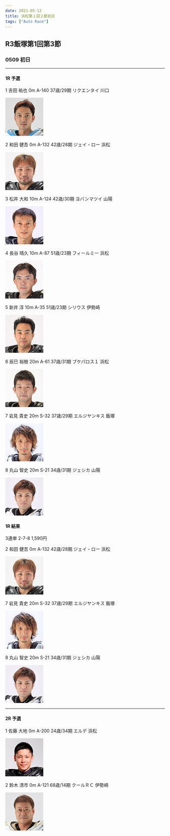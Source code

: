 ```yaml
---
date: 2021-05-12
title: 浜松第１回２節初日
tags: ["Auto Race"]
---
```


##  R3飯塚第1回第3節
### 0509 初日

***

#### 1R 予選

1  吉田 祐也  0m  A-140  37歳/29期  リクエンタイ  川口

![Racer](../../content/images/A-140_吉田祐也.jpg) 

2  和田 健吾  0m  A-132  42歳/28期  ジェイ・ロー  浜松

![Racer](../../content/images/A-132_和田健吾.jpg) 

3  松井 大和  10m  A-124  42歳/30期  ヨバンマツイ  山陽

![Racer](../../content/images/A-124_松井大和.jpg) 

4  長谷 晴久  10m  A-87  51歳/23期  フィールミー  浜松

![Racer](../../content/images/A-87_長谷晴久.jpg) 

5  新井 淳  10m  A-35  51歳/23期  シリウス  伊勢崎

![Racer](../../content/images/A-35_新井淳.jpg) 

6  辰巳 裕樹  20m  A-61  37歳/31期  ブケパロス１  浜松

![Racer](../../content/images/A-61_辰巳裕樹.jpg) 

7  岩見 貴史  20m  S-32  37歳/29期  エルジヤンキス  飯塚

![Racer](../../content/images/S-32_岩見貴史.jpg) 

8  丸山 智史  20m  S-21  34歳/31期  ジェシカ  山陽

![Racer](../../content/images/S-21_丸山智史.jpg) 

#### 1R 結果

3連単 2-7-8 1,590円

2  和田 健吾  0m  A-132  42歳/28期  ジェイ・ロー  浜松

![Racer](../../content/images/A-132_和田健吾.jpg) 

7  岩見 貴史  20m  S-32  37歳/29期  エルジヤンキス  飯塚

![Racer](../../content/images/S-32_岩見貴史.jpg) 

8  丸山 智史  20m  S-21  34歳/31期  ジェシカ  山陽

![Racer](../../content/images/S-21_丸山智史.jpg) 

***

#### 2R 予選


1  佐藤 大地  0m  A-200  24歳/34期  エルデ  浜松

![Racer](../../content/images/A-200_佐藤大地.jpg) 

2  鈴木 清市  0m  A-121  68歳/14期  クールＲＣ  伊勢崎

![Racer](../../content/images/A-121_鈴木清市.jpg) 

